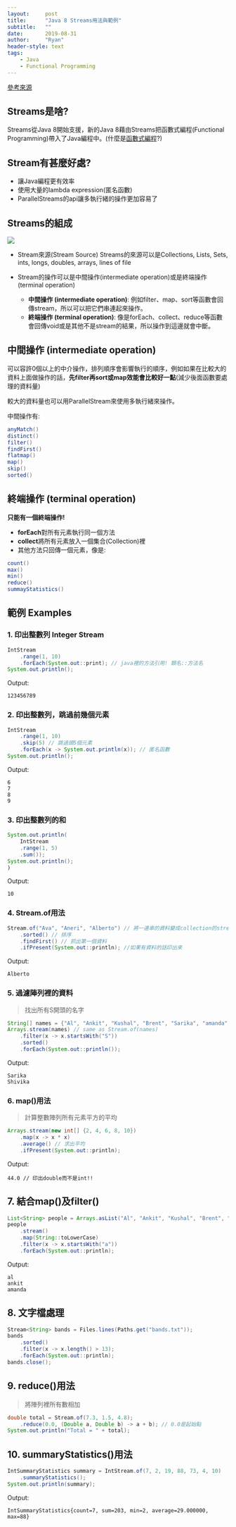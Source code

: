 ```yaml
---
layout:     post
title:      "Java 8 Streams用法與範例"
subtitle:   ""
date:       2019-08-31
author:     "Ryan"
header-style: text
tags:
    - Java
    - Functional Programming
---
```

[參考來源](https://www.youtube.com/watch?v=t1-YZ6bF-g0)
## Streams是啥?
Streams從Java 8開始支援，新的Java 8藉由Streams把函數式編程(Functional Programming)帶入了Java編程中。(什麼是[函數式編程](https://zh.wikipedia.org/zh-tw/%E5%87%BD%E6%95%B0%E5%BC%8F%E7%BC%96%E7%A8%8B)?)

## Stream有甚麼好處?
* 讓Java編程更有效率
* 使用大量的lambda expression(匿名函數)
* ParallelStreams的api讓多執行緒的操作更加容易了

## Streams的組成
![](https://i.imgur.com/p8Bre1U.jpg)
* Stream來源(Stream Source)
  Streams的來源可以是Collections, Lists, Sets, ints, longs, doubles, arrays, lines of file

* Stream的操作可以是中間操作(intermediate operation)或是終端操作(terminal operation)
  - **中間操作 (intermediate operation)**: 例如filter、map、sort等函數會回傳stream，所以可以把它們串連起來操作。
  - **終端操作 (terminal operation)**: 像是forEach、collect、reduce等函數會回傳void或是其他不是stream的結果，所以操作到這邊就會中斷。

## 中間操作 (intermediate operation)
可以容許0個以上的中介操作，排列順序會影響執行的順序，例如如果在比較大的資料上面做操作的話，**先filter再sort或map效能會比較好一點**(減少後面函數要處理的資料量)

較大的資料量也可以用ParallelStream來使用多執行緒來操作。

中間操作有:
```java
anyMatch()
distinct()
filter()
findFirst()
flatmap()
map()
skip()
sorted()
```

## 終端操作 (terminal operation)
**只能有一個終端操作!**
* **forEach**對所有元素執行同一個方法
* **collect**將所有元素放入一個集合(Collection)裡
* 其他方法只回傳一個元素，像是:

```java
count()
max()
min()
reduce()
summayStatistics()
```

## 範例 Examples
### 1. 印出整數列 Integer Stream
```java
IntStream
    .range(1, 10)
    .forEach(System.out::print); // java裡的方法引用! 類名::方法名
System.out.println();
```
Output:
```
123456789
```

### 2. 印出整數列，跳過前幾個元素

```java
IntStream
    .range(1, 10)
    .skip(5) // 跳過頭5個元素
    .forEach(x -> System.out.println(x)); // 匿名函數
System.out.println();
```
Output:
```
6
7
8
9
```

### 3. 印出整數列的和

```java
System.out.println(
    IntStream
    .range(1, 5)
    .sum());
System.out.println();
)
```
Output:
```
10
```

### 4. Stream.of用法
```java
Stream.of("Ava", "Aneri", "Alberto") // 將一連串的資料變成collection的stream
    .sorted() // 排序
    .findFirst() // 抓出第一個資料
    .ifPresent(System.out::println); //如果有資料的話印出來
```
Output:
```
Alberto
```

### 5. 過濾陣列裡的資料
> 找出所有S開頭的名字
```java
String[] names = {"Al", "Ankit", "Kushal", "Brent", "Sarika", "amanda", "Hans", "Shivika"};
Arrays.stream(names) // same as Stream.of(names)
    .filter(x -> x.startsWith("S"))
    .sorted()
    .forEach(System.out::println());
```
Output:
```
Sarika
Shivika
```

### 6. map()用法
> 計算整數陣列所有元素平方的平均

```java
Arrays.stream(new int[] {2, 4, 6, 8, 10})
    .map(x -> x * x)
    .average() // 求出平均
    .ifPresent(System.out::println);
```
Output:
```
44.0 // 印出double而不是int!!
```

## 7. 結合map()及filter()
```java
List<String> people = Arrays.asList("Al", "Ankit", "Kushal", "Brent", "Sarika", "amanda", "Hans", "Shivika");
people
    .stream()
    .map(String::toLowerCase)
    .filter(x -> x.startsWith("a"))
    .forEach(System.out::println);
```
Output:
```
al
ankit
amanda
```

## 8. 文字檔處理
```java
Stream<String> bands = Files.lines(Paths.get("bands.txt"));
bands
    .sorted()
    .filter(x -> x.length() > 13);
    .forEach(System.out::println);
bands.close();
```

## 9. reduce()用法
> 將陣列裡所有數相加

```java
double total = Stream.of(7.3, 1.5, 4.8);
    .reduce(0.0, (Double a, Double b) -> a + b); // 0.0是起始點
System.out.println("Total = " + total);
```

## 10. summaryStatistics()用法
```java
IntSummaryStatistics summary = IntStream.of(7, 2, 19, 88, 73, 4, 10)
    .summaryStatistics();
System.out.println(summary);
```
Output:
```
IntSummaryStatistics{count=7, sum=203, min=2, average=29.000000, max=88}
```